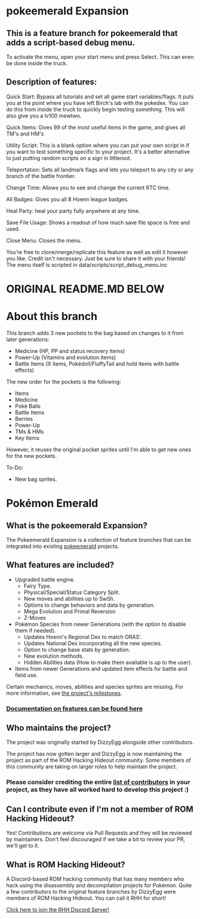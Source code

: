 # pokeemerald Expansion
## This is a feature branch for pokeemerald that adds a script-based debug menu.
To activate the menu, open your start menu and press Select. This can even be done inside the truck.

## Description of features:
Quick Start: Bypass all tutorials and set all game start variables/flags. It puts you at the point where you have left Birch's lab with the pokedex. You can do this from inside the truck to quickly begin testing something. This will also give you a lv100 mewtwo.

Quick Items: Gives 99 of the most useful items in the game, and gives all TM's and HM's

Utility Script: This is a blank option where you can put your own script in if you want to test something specific to your project. It's a better alternative to just putting random scripts on a sign in littleroot.

Teleportation: Sets all landmark flags and lets you teleport to any city or any branch of the battle frontier.

Change Time: Allows you to see and change the current RTC time.

All Badges: Gives you all 8 Hoenn league badges.

Heal Party: heal your party fully anywhere at any time.

Save File Usage: Shows a readout of how much save file space is free and used.

Close Menu: Closes the menu.

You're free to clone/merge/replicate this feature as well as edit it however you like. Credit isn't necessary. Just be sure to share it with your friends!
The menu itself is scripted in data/scripts/script_debug_menu.inc
# ORIGINAL README.MD BELOW
# About this branch
This branch adds 3 new pockets to the bag based on changes to it from later generations:
* Medicine (HP, PP and status recovery items)
* Power-Up (Vitamins and evolution items)
* Battle Items (X items, Pokédoll/FluffyTail and hold items with battle effects)

The new order for the pockets is the following:
* Items
* Medicine
* Poké Balls
* Battle Items
* Berries
* Power-Up
* TMs & HMs
* Key Items

However, it reuses the original pocket sprites until I'm able to get new ones for the new pockets.

To-Do:
* New bag sprites.

# Pokémon Emerald

## What is the pokeemerald Expansion?

The Pokeemerald Expansion is a collection of feature branches that can be integrated into existing [pokeemerald](https://github.com/pret/pokeemerald) projects.

## What features are included?
- Upgraded battle engine.
    - Fairy Type.
    - Physical/Special/Status Category Split.
    - New moves and abilities up to SwSh.
    - Options to change behaviors and data by generation.
    - Mega Evolution and Primal Reversion
    - Z-Moves
- Pokémon Species from newer Generations (with the option to disable them if needed).
    - Updates Hoenn's Regional Dex to match ORAS'.
    - Updates National Dex incorporating all the new species.
    - Option to change base stats by generation.
    - New evolution methods.
    - Hidden Abilities data (How to make them available is up to the user).
- Items from newer Generations and updated item effects for battle and field use.

Certain mechanics, moves, abilities and species sprites are missing. For more information, see [the project's milestones](https://github.com/rh-hideout/pokeemerald-expansion/milestones).

### [Documentation on features can be found here](https://github.com/rh-hideout/pokeemerald-expansion/wiki)

## Who maintains the project?

The project was originally started by DizzyEgg alongside other contributors.

The project has now gotten larger and DizzyEgg is now maintaining the project as part of the ROM Hacking Hideout community. Some members of this community are taking on larger roles to help maintain the project.

### Please consider crediting the entire [list of contributors](https://github.com/rh-hideout/pokeemerald-expansion/wiki/Credits) in your project, as they have all worked hard to develop this project :)

## Can I contribute even if I'm not a member of ROM Hacking Hideout?

Yes! Contributions are welcome via Pull Requests and they will be reviewed by maintainers. Don't feel discouraged if we take a bit to review your PR, we'll get to it.

## What is ROM Hacking Hideout?

A Discord-based ROM hacking community that has many members who hack using the disassembly and decompilation projects for Pokémon. Quite a few contributors to the original feature branches by DizzyEgg were members of ROM Hacking Hideout. You can call it RHH for short!

[Click here to join the RHH Discord Server!](https://discord.gg/6CzjAG6GZk)
